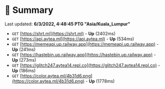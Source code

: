 # 📖 Summary
Last updated: **6/3/2022, 4:48:45 PTG "Asia/Kuala_Lumpur"**

- `GET` [https://shrt.ml](https://shrt.ml) - **Up** (2402ms)
- `GET` [https://api.aytea.ml](https://api.aytea.ml) - **Up** (534ms)
- `GET` [https://memeapi.up.railway.app](https://memeapi.up.railway.app) - **Up** (241ms)
- `GET` [https://hastebin.up.railway.app](https://hastebin.up.railway.app) - **Up** (273ms)
- `GET` [https://glitch247.aytea14.repl.co](https://glitch247.aytea14.repl.co) - **Up** (186ms)
- `GET` [https://color.aytea.ml/4b31d6.png](https://color.aytea.ml/4b31d6.png) - **Up** (1778ms)
